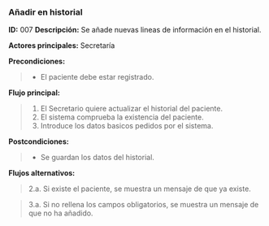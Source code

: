 ### **Añadir en historial**
**ID:** 007 **Descripción:** Se añade nuevas lineas de información en el historial.

**Actores principales:** Secretaría

**Precondiciones:**
>* El paciente debe estar registrado.

**Flujo principal:**
>1. El Secretario quiere actualizar el historial del paciente.
>2. El sistema comprueba la existencia del paciente.
>3. Introduce los datos basicos pedidos por el sistema.

**Postcondiciones:**
>* Se guardan los datos del historial.

**Flujos alternativos:**
>2.a. Si existe el paciente, se muestra un mensaje de que ya existe.

>3.a. Si no rellena los campos obligatorios, se muestra un mensaje de que no ha añadido.
